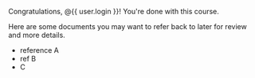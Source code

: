 Congratulations, @{{ user.login }}! You're done with this course.

Here are some documents you may want to refer back to later for review and more details.

- reference A
- ref B
- C
